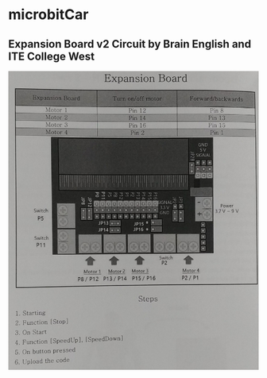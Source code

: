 # microbitCar

## Expansion Board v2 Circuit by Brain English and ITE College West  
![](https://github.com/mtinet/microbitCar/blob/master/image/20180612_161643.jpg?raw=true)
